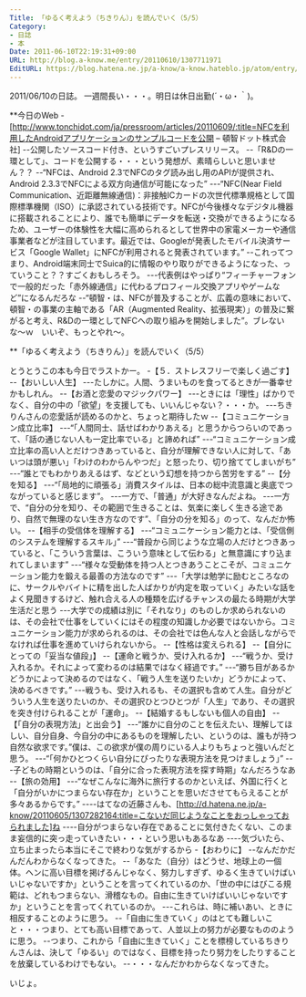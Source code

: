 ```yaml
---
Title: 「ゆるく考えよう（ちきりん）」を読んでいく（5/5）
Category:
- 日誌
- 本
Date: 2011-06-10T22:19:31+09:00
URL: http://blog.a-know.me/entry/20110610/1307711971
EditURL: https://blog.hatena.ne.jp/a-know/a-know.hateblo.jp/atom/entry/12921228815727979631
---
```




2011/06/10の日誌。
一週間長い・・・。明日は休日出勤(´・ω・｀)。


**今日のWeb
-[http://www.tonchidot.com/ja/pressroom/articles/20110609/:title=NFCを利用したAndroidアプリケーションのサンプルコードを公開 &#8211; 頓智ドット株式会社]
--公開したソースコード付き、というすごいプレスリリース。
--「R&Dの一環として」、コードを公開する・・・という発想が、素晴らしいと思いません？？
--“NFCは、Android 2.3でNFCのタグ読み出し用のAPIが提供され、Android 2.3.3でNFCによる双方向通信が可能になった”
---“NFC(Near Field Communication、近距離無線通信)：非接触ICカードの次世代標準規格として国際標準機関（ISO）に承認されている技術です。NFCが今後様々なデジタル機器に搭載されることにより、誰でも簡単にデータを転送・交換ができるようになるため、ユーザーの体験性を大幅に高められるとして世界中の家電メーカーや通信事業者などが注目しています。最近では、Googleが発表したモバイル決済サービス「Google Wallet」にNFCが利用されると発表されています。”
--これってつまり、Android端末同士でSuica的に情報のやり取りができるようになった、っていうこと？？すごくおもしろそう。
---代表例はやっぱり“フィーチャーフォンで一般的だった「赤外線通信」に代わるプロフィール交換アプリやゲームなど”になるんだろな
--“頓智・は、NFCが普及することが、広義の意味において、頓智・の事業の主軸である「AR（Augmented Reality、拡張現実）」の普及に繋がると考え、R&Dの一環としてNFCへの取り組みを開始しました”。ブレないな〜ｗ　いいぞ、もっとやれ〜。


**「ゆるく考えよう（ちきりん）」を読んでいく（5/5）

とうとうこの本も今日でラストかー。
-【５．ストレスフリーで楽しく過ごす】
--【おいしい人生】
---たしかに。人間、うまいものを食ってるときが一番幸せかもしれん。
--【お酒と恋愛のマジックパワー】
---ときには「理性」ばかりでなく、自分の中の「欲望」を支援しても、いいんじゃない？・・・か。
---ちきりんさんの恋愛話が読めるのかと、ちょっと期待したｗ
--【コミュニケーション成立比率】
---“「人間同士、話せばわかりあえる」と思うからつらいのであって、「話の通じない人も一定比率でいる」と諦めれば”
---“コミュニケーション成立比率の高い人とだけつきあっていると、自分が理解できない人に対して、「あいつは頭が悪い」「わけのわからんやつだ」と怒ったり、切り捨ててしまいがち”
---“誰とでもわかりあえるはず、などという幻想を持つから苦労をする”
--【分を知る】
---“「局地的に頑張る」消費スタイルは、日本の総中流意識と奥底でつながっていると感じます”。
---一方で、「普通」が大好きなんだよね。
---一方で、“自分の分を知り、その範囲で生きることは、気楽に楽しく生きる途であり、自然で無理のない生き方なのです”、「自分の分を知る」のって、なんだか怖い。
--【相手の受信体を理解する】
---“コミュニケーション能力とは、「受信側のシステムを理解するスキル」”
---“普段から同じような立場の人だけとつきあっていると、「こういう言葉は、こういう意味として伝わる」と無意識にすり込まれてしまいます”
---“様々な受動体を持つ人とつきあうことこそが、コミュニケーション能力を鍛える最善の方法なのです”
---「大学は勉学に励むところなのに、サークルやバイトに精を出した人ばかりが内定を取っていく」みたいな話をよく見聞きするけど、触れ合える人の種類を広げるチャンスの最たる時期が大学生活だと思う
---大学での成績は別に「それなり」のものしか求められないのは、その会社で仕事をしていくにはその程度の知識しか必要ではないから。コミュニケーション能力が求められるのは、その会社では色んな人と会話しながらでなければ仕事を進めていけられないから。
--【性格は変えられる】
--【自分にとっての「妥当な値段」】
--【運命と戦うか、受け入れるか】
---“戦うか、受け入れるか。それによって変わるのは結果ではなく経過です。”
---“勝ち目があるかどうかによって決めるのではなく、「戦う人生を送りたいか」どうかによって、決めるべきです。”
---戦うも、受け入れるも、その選択も含めて人生。自分がどういう人生を送りたいのか、その選択ひとつひとつが「人生」であり、その選択を突き付けられることが「運命」。
--【結婚するもしないも個人の自由】
--【「自分の表現方法」と出会う】
---“誰かに自分のことを伝えたい、理解してほしい、自分自身、今自分の中にあるものを理解したい、というのは、誰もが持つ自然な欲求です。”僕は、この欲求が僕の周りにいる人よりもちょっと強いんだと思う。
---“「何かひとつくらい自分にぴったりな表現方法を見つけましょう」”
---子どもの時期というのは、「自分に合った表現方法を探す時期」なんだろうなあ
--【旅の効用】
---“なぜこんなに海外に旅行するのかといえば、外国に行くと「自分がいかにつまらない存在か」ということを思いださせてもらえることが多々あるからです。”
----はてなの近藤さんも、[http://d.hatena.ne.jp/a-know/20110605/1307282164:title=こないだ同じようなことをおっしゃっておられました]ね
----自分がつまらない存在であることに気付きたくない、このまま妄信的に突っ走っていきたい・・・という思いもあるなあ
----気づいたら、立ち止まったら本当にそこで終わりな気がするから
-【おわりに】
--なんだかだんだんわからなくなってきた。
--「あなた（自分）はどうせ、地球上の一個体。ヘンに高い目標を掲げるんじゃなく、努力しすぎず、ゆるく生きていけばいいじゃないですか」ということを言ってくれているのか、「世の中にはびこる規範は、どれもつまらない、滑稽なもの。自由に生きていけばいいじゃないですか」ということを言ってくれているのか。
---これらは、時に補いあい、ときに相反することのように思う。
--「自由に生きていく」のはとても難しいこと・・・つまり、とても高い目標であって、人並以上の努力が必要なもののように思う。
--つまり、これから「自由に生きていく」ことを標榜しているちきりんさんは、決して「ゆるい」のではなく、目標を持ったり努力をしたりすることを放棄しているわけでもない。
--・・・なんだかわからなくなってきた。



いじょ。
